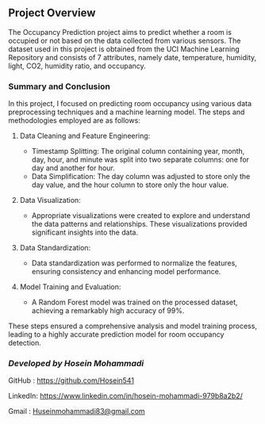 ## Project Overview
The Occupancy Prediction project aims to predict whether a room is occupied or not based on the data collected from various sensors. The dataset used in this project is obtained from the UCI Machine Learning Repository and consists of 7 attributes, namely date, temperature, humidity, light, CO2, humidity ratio, and occupancy.

### Summary and Conclusion

In this project, I focused on predicting room occupancy using various data preprocessing techniques and a machine learning model. The steps and methodologies employed are as follows:

1. Data Cleaning and Feature Engineering:
   - Timestamp Splitting: The original column containing year, month, day, hour, and minute was split into two separate columns: one for day and another for hour.
   - Data Simplification: The day column was adjusted to store only the day value, and the hour column to store only the hour value.

2. Data Visualization:
   - Appropriate visualizations were created to explore and understand the data patterns and relationships. These visualizations provided significant insights into the data.

3. Data Standardization:
   - Data standardization was performed to normalize the features, ensuring consistency and enhancing model performance.

4. Model Training and Evaluation:
   - A Random Forest model was trained on the processed dataset, achieving a remarkably high accuracy of 99%.

These steps ensured a comprehensive analysis and model training process, leading to a highly accurate prediction model for room occupancy detection.
### *Developed by Hosein Mohammadi*
GitHub : https://github.com/Hosein541

LinkedIn: https://www.linkedin.com/in/hosein-mohammadi-979b8a2b2/ 

Gmail : Huseinmohammadi83@gmail.com
